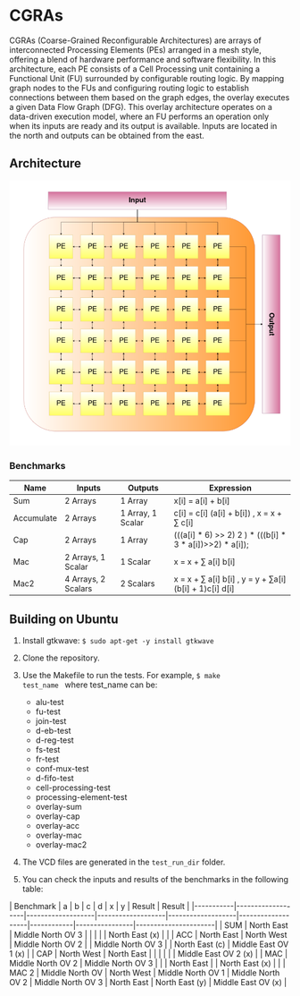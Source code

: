 # CGRAs
CGRAs (Coarse-Grained Reconfigurable Architectures) are arrays of interconnected Processing Elements (PEs) arranged in a mesh style, offering a blend of hardware performance and software flexibility. In this architecture, each PE consists of a Cell Processing unit containing a Functional Unit (FU) surrounded by configurable routing logic. By mapping graph nodes to the FUs and configuring routing logic to establish connections between them based on the graph edges, the overlay executes a given Data Flow Graph (DFG). This overlay architecture operates on a data-driven execution model, where an FU performs an operation only when its inputs are ready and its output is available. Inputs are located in the north and outputs can be obtained from the east.
## Architecture
![](assets/arch.png)


### Benchmarks

| Name                    | Inputs                  | Outputs               | Expression                                   |
|-------------------------|-------------------------|-----------------------|----------------------------------------------|
|           Sum           | 2 Arrays                | 1 Array               | x[i] = a[i] + b[i]                            |
|        Accumulate       | 2 Arrays                | 1 Array, 1 Scalar     | c[i] = c[i] (a[i] + b[i]) , x = x + ∑ c[i]
|           Cap           | 2 Arrays                | 1 Array               | (((a[i] * 6) >> 2) 2 ) * (((b[i] * 3 * a[i])>>2) * a[i]);
|          Mac            | 2 Arrays, 1 Scalar      | 1 Scalar              | x = x + ∑ a[i] b[i]
|           Mac2          | 4 Arrays, 2 Scalars     | 2 Scalars             |                 x = x + ∑ a[i] b[i]           , y = y + ∑a[i] (b[i] + 1)c[i] d[i] 


## Building on Ubuntu

1. Install gtkwave: `$ sudo apt-get -y install gtkwave`

2. Clone the repository.

3. Use the Makefile to run the tests. For example, <code>$ make test_name </code> where test_name can be:
    * alu-test
    * fu-test
    * join-test
    * d-eb-test
    * d-reg-test
    * fs-test
    * fr-test
    * conf-mux-test
    * d-fifo-test
    * cell-processing-test
    * processing-element-test
    * overlay-sum
    * overlay-cap
    * overlay-acc
    * overlay-mac
    * overlay-mac2

4. The VCD files are generated in the `test_run_dir` folder.

5. You can check the inputs and results of the benchmarks in the following table:

﻿| Benchmark | a                 | b                 | c                 | d                 | x                 | y          | Result         | Result               |
|-----------|-------------------|-------------------|-------------------|-------------------|-------------------|------------|----------------|----------------------|
| SUM       | North East        | Middle North OV 3 |                   |                   |                   |            | North East (x) |                      |
| ACC       | North East        | North West        | Middle North OV 2 |                   | Middle North OV 3 |            | North East (c) | Middle East OV 1 (x) |
| CAP       | North West        | North East        |                   |                   |                   |            |                | Middle East OV 2 (x) |
| MAC       | Middle North OV 2 | Middle North OV 3 |                   |                   | North East        |            | North East (x) |                      |
| MAC 2     | Middle North OV   | North West        | Middle North OV 1 | Middle North OV 2 | Middle North OV 3 | North East | North East (y) | Middle East OV (x)   |